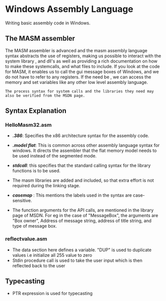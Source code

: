 # Windows Assembly Language

Writing basic assembly code in Windows.

## The MASM assembler

<p>
	The MASM assembler is advanced and the masm assembly language syntax abstracts the use of registers, making us possible to interact with the system library , and dll's as well as providing a rich documentation on how to make these systemcalls, and what files to include. If you look at the code for MASM, it enables us to call the gui message boxes of Windows, and we do not have to refer to any registers. If the need be , we can access the memory and set variables like any other low level assembly language.

	The process syntax for system calls and the libraries they need may also be verified from the MSDN page.
</p>

## Syntax Explanation

### HelloMasm32.asm
- <strong><i>.386</i></strong>: Specifies the x86 architecture syntax for the assembly code.
- <strong><i>.model flat</i></strong>: This is common across other assembly language syntax for windows. It directs the assembler that the flat memory model needs to be used instead of the segmented mode. 

- <strong><i>stdcall</i></strong>: this specifies that the standard calling syntax for the library functions is to be used.

-  The masm libraries are added and included, so that extra effort is not required during the linking stage.
- <strong><i> casemap </i></strong>: This mentions the labels used in the syntax are case-sensitive.
- The function arguments for the API calls, are mentioned in the library page of MSDN. For eg in the case of "MessageBox", the arguments are "Box owner", Address of message string, address of title string, and type of message box.

### reflectvalue.asm

- The data section here defines a variable. "DUP" is used to duplicate values i.e initialize all 255 value to zero
- Stdin procedure call is used to take the user input which is then reflected back to the user


## Typecasting

- PTR expression is used for typecasting

```

